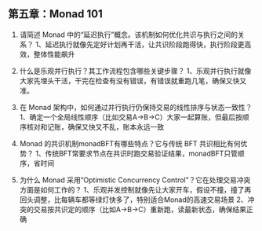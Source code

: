## 第五章：Monad 101
 
1. 请简述 Monad 中的“延迟执行”概念。该机制如何优化共识与执行之间的关系？
   1、延迟执行就像先定好计划再干活，让共识阶段跑得快，执行阶段更高效，整体性能飙升

2. 什么是乐观并行执行？其工作流程包含哪些关键步骤？
   1、乐观并行执行就像大家先埋头干活，干完在检查有没有错误，有错误就重跑几笔，确保又快又准。

3. 在 Monad 架构中，如何通过并行执行仍保持交易的线性排序与状态一致性？
    1、确定一个全局线性顺序（比如交易A→B→C）大家一起算账，但最后按顺序核对和记账，确保又快又不乱，账本永远一致

4. Monad 的共识机制monadBFT有哪些特点？它与传统 BFT 共识相比有何优势？
    1、传统BFT常要求节点在共识时跑交易验证结果，monadBFT只管顺序，省时间

5. 为什么 Monad 采用“Optimistic Concurrency Control”？它在处理交易冲突方面是如何工作的？
    1、乐观并发控制就像先让大家开车，假设不撞，撞了再回头调整，比每辆车都等绿灯快多了，特别适合Monad的高速交易场景
    2、冲突的交易按共识定的顺序（比如A→B→C）重新跑，读最新状态，确保结果正确


    